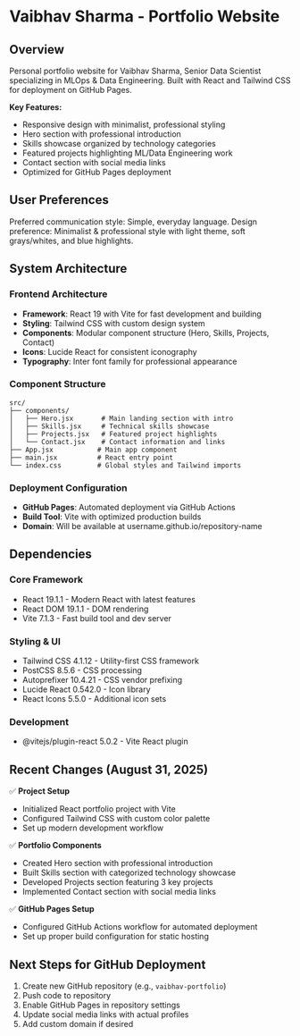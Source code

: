 # Vaibhav Sharma - Portfolio Website

## Overview

Personal portfolio website for Vaibhav Sharma, Senior Data Scientist specializing in MLOps & Data Engineering. Built with React and Tailwind CSS for deployment on GitHub Pages.

**Key Features:**
- Responsive design with minimalist, professional styling
- Hero section with professional introduction
- Skills showcase organized by technology categories
- Featured projects highlighting ML/Data Engineering work
- Contact section with social media links
- Optimized for GitHub Pages deployment

## User Preferences

Preferred communication style: Simple, everyday language.
Design preference: Minimalist & professional style with light theme, soft grays/whites, and blue highlights.

## System Architecture

### Frontend Architecture
- **Framework**: React 19 with Vite for fast development and building
- **Styling**: Tailwind CSS with custom design system
- **Components**: Modular component structure (Hero, Skills, Projects, Contact)
- **Icons**: Lucide React for consistent iconography
- **Typography**: Inter font family for professional appearance

### Component Structure
```
src/
├── components/
│   ├── Hero.jsx       # Main landing section with intro
│   ├── Skills.jsx     # Technical skills showcase
│   ├── Projects.jsx   # Featured project highlights  
│   └── Contact.jsx    # Contact information and links
├── App.jsx           # Main app component
├── main.jsx          # React entry point
└── index.css         # Global styles and Tailwind imports
```

### Deployment Configuration
- **GitHub Pages**: Automated deployment via GitHub Actions
- **Build Tool**: Vite with optimized production builds
- **Domain**: Will be available at username.github.io/repository-name

## Dependencies

### Core Framework
- React 19.1.1 - Modern React with latest features
- React DOM 19.1.1 - DOM rendering
- Vite 7.1.3 - Fast build tool and dev server

### Styling & UI
- Tailwind CSS 4.1.12 - Utility-first CSS framework
- PostCSS 8.5.6 - CSS processing
- Autoprefixer 10.4.21 - CSS vendor prefixing
- Lucide React 0.542.0 - Icon library
- React Icons 5.5.0 - Additional icon sets

### Development
- @vitejs/plugin-react 5.0.2 - Vite React plugin

## Recent Changes (August 31, 2025)

✅ **Project Setup**
- Initialized React portfolio project with Vite
- Configured Tailwind CSS with custom color palette
- Set up modern development workflow

✅ **Portfolio Components** 
- Created Hero section with professional introduction
- Built Skills section with categorized technology showcase
- Developed Projects section featuring 3 key projects
- Implemented Contact section with social media links

✅ **GitHub Pages Setup**
- Configured GitHub Actions workflow for automated deployment
- Set up proper build configuration for static hosting

## Next Steps for GitHub Deployment

1. Create new GitHub repository (e.g., `vaibhav-portfolio`)
2. Push code to repository
3. Enable GitHub Pages in repository settings
4. Update social media links with actual profiles
5. Add custom domain if desired